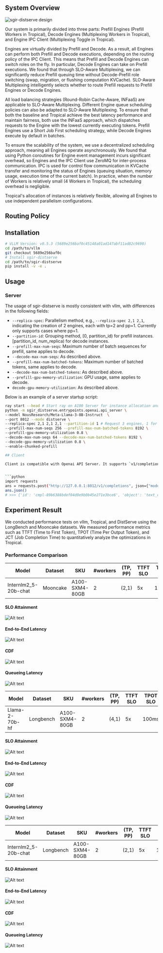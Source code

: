## System Overview

![sgir-distserve design](docs/imgs/DistServeDesign.png)

Our system is primarily divided into three parts: Prefill Engines (Prefill Workers in Tropical), Decode Engines (Multiplexing Workers in Tropical), and Engine IPC Client (Multiplexing Toggle in Tropical).

Engines are virtually divided by Prefill and Decode. As a result, all Engines can perform both Prefill and Decode executions, depending on the routing policy of the IPC Client. This means that Prefill and Decode Engines can switch roles on the fly. In particular, Decode Engines can take on Prefill executions. We found that through SLO-Aware Multiplexing, we can significantly reduce Prefill queuing time without Decode-Prefill role switching (swap, migration, or flushing computation KVCache). SLO-Aware Multiplexing intelligently selects whether to route Prefill requests to Prefill Engines or Decode Engines.

All load balancing strategies (Round-Robin Cache-Aware, INFaaS) are applicable to SLO-Aware Multiplexing. Different Engine queue scheduling policies can also be adapted to SLO-Aware Multiplexing. To ensure that both the baseline and Tropical achieve the best latency performance and maintain fairness, both use the INFaaS approach, which dispatches requests to the Engine with the lowest currently executing tokens. Prefill Engines use a Short Job First scheduling strategy, while Decode Engines execute by default in batches.

To ensure the scalability of the system, we use a decentralized scheduling approach, meaning all Engines operate asynchronously. We found that using Python coroutines for Engine event management incurs significant overhead, so Engines and the IPC Client use ZeroMQ for inter-process communication. IPC is used for control flow communication in KVCache transfer and monitoring the status of Engines (queuing situation, memory usage, execution time of the current batch). In practice, when the number of Workers is relatively small (4 Workers in Tropical), the scheduling overhead is negligible.

Tropical's allocation of instances is relatively flexible, allowing all Engines to use independent parallelism configurations.

## Routing Policy


## Installation

```bash
# VLLM Version: v0.5.3 (5689e256baf0c45148a01ad147abf11ad82c9690)
cd /path/to/vllm
git checkout 5689e256baf0c
# Install sgir-distserve
cd /path/to/sgir-distserve
pip install -v -e .
```

## Usage

### Server

The usage of sgir-distserve is mostly consistent with vllm, with differences in the following fields:

- `--replica-spec`: Parallelism method, e.g., `--replica-spec 2,1 2,1`, indicating the creation of 2 engines, each with tp=2 and pp=1. Currently only supports cases where pp=1.
- `--partition-id`: Grouping method, [0, partition_id) for prefill instances. [partition_id, num_replica) for decode instances.
- `--prefill-max-num-seqs`: Maximum number of batch sequences for prefill, same applies to decode.
- `--decode-max-num-seqs`: As described above.
- `--prefill-max-num-batched-tokens`: Maximum number of batched tokens, same applies to decode.
- `--decode-max-num-batched-tokens`: As described above.
- `--prefill-gpu-memory-utilization`: GPU usage, same applies to decode.
- `decode-gpu-memory-utilization`: As described above.

Below is an example of a server startup script:

```bash
ray start --head # Start ray on A100 Server for instance allocation and management
python -m sgir_distserve.entrypoints.openai.api_server \
--model NousResearch/Meta-Llama-3-8B-Instruct  \
--port 8012 --mode distserve \
--replica-spec 2,1 2,1 2,1 --partition-id 1 # Request 3 engines, 1 for prefill, 2 for decode \
--prefill-max-num-seqs 256 --prefill-max-num-batched-tokens 8192 \
--prefill-gpu-memory-utilization 0.8 \
--decode-max-num-seqs 64 --decode-max-num-batched-tokens 8192 \
--decode-gpu-memory-utilization 0.8 \
--enable-chunked-prefill

## Client

Client is compatible with Openai API Server. It supports `v1/completions` and `v1/chat/completions`.


```python
import requests
ans = requests.post("http://127.0.0.1:8012/v1/completions", json={"model": "NousResearch/Meta-Llama-3-8B-Instruct", "prompt": "San Francisco is a city that"})
ans.json()
# >>> {'id': 'cmpl-89b6388bdef04d0e9b0b45e271e3bce6', 'object': 'text_completion', 'created': 1729153111, 'model': 'NousResearch/Meta-Llama-3-8B-Instruct', 'choices': [{'index': 0, 'text': ' has something for everyone. From its iconic Golden Gate Bridge to its vibrant cultural attractions', 'logprobs': None, 'finish_reason': 'length', 'stop_reason': None}], 'usage': {'prompt_tokens': 7, 'total_tokens': 23, 'completion_tokens': 16}}
```

## Experiment Result

We conducted performance tests on vllm, Tropical, and DistServe using the LongBench and Mooncake datasets. We measured performance metrics such as TTFT (Time to First Token), TPOT (Time Per Output Token), and JCT (Job Completion Time) to quantitatively analyze the optimizations in Tropical.

### Performance Comparison

| Model                | Dataset    | SKU               | #workers | (TP, PP) | TTFT SLO | TPOT SLO |
|----------------------|------------|-------------------|----------|----------|----------|----------|
| Internlm2_5-20b-chat |  Mooncake  | A100-SXM4-80GB    | 2        | (2,1)    |    5x    |   100ms  |

#### SLO Attainment
![Alt text](docs/interlm_20b/mooncake/slo.png)

#### End-to-End Latency
![Alt text](docs/interlm_20b/mooncake/latency_avg_p90.png)

#### CDF
![Alt text](docs/interlm_20b/mooncake/latency_cdf.png)

#### Queueing Latency
![Alt text](docs/interlm_20b/mooncake/queuing_time_p90.png)

| Model                | Dataset    | SKU               | #workers | (TP, PP) | TTFT SLO | TPOT SLO |
|----------------------|------------|-------------------|----------|----------|----------|----------|
|    Llama-2-70b-hf    |  Longbench  | A100-SXM4-80GB   | 2        | (4,1)    |    5x    |   100ms  |

#### SLO Attainment
![Alt text](docs/llama_2_70b_hf/longbench/slo.png)

#### End-to-End Latency
![Alt text](docs/llama_2_70b_hf/longbench/latency_avg_p90.png)

#### CDF
![Alt text](docs/llama_2_70b_hf/longbench/latency_cdf.png)

#### Queueing Latency
![Alt text](docs/llama_2_70b_hf/longbench/queuing_time_p90.png)

| Model                | Dataset    | SKU               | #workers | (TP, PP) | TTFT SLO | TPOT SLO |
|----------------------|------------|-------------------|----------|----------|----------|----------|
| Internlm2_5-20b-chat |  Longbench  | A100-SXM4-80GB   | 2        | (2,1)    |    5x    |   100ms  |

#### SLO Attainment
![Alt text](docs/interlm_20b/longbench/slo.png)

#### End-to-End Latency
![Alt text](docs/interlm_20b/longbench/latency_avg_p90.png)

#### CDF
![Alt text](docs/interlm_20b/longbench/latency_cdf.png)

#### Queueing Latency
![Alt text](docs/interlm_20b/longbench/queuing_time_p90.png)

